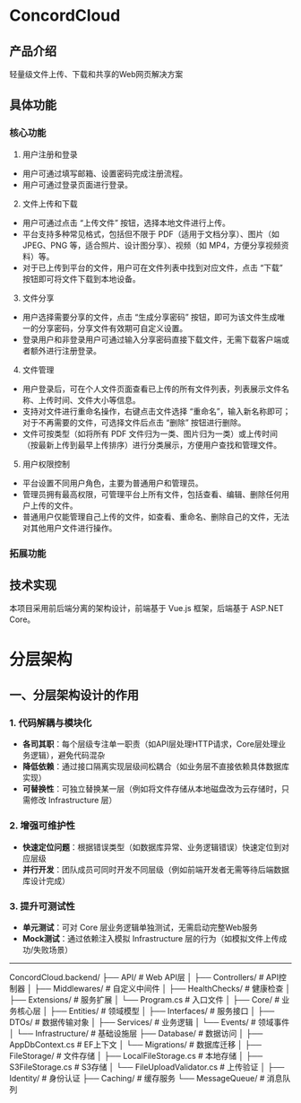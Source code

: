 # ConcordCloud

## 产品介绍
轻量级文件上传、下载和共享的Web网页解决方案

## 具体功能

### 核心功能

1. 用户注册和登录
- 用户可通过填写邮箱、设置密码完成注册流程。
- 用户可通过登录页面进行登录。
2. 文件上传和下载
- 用户可通过点击 “上传文件” 按钮，选择本地文件进行上传。
- 平台支持多种常见格式，包括但不限于 PDF（适用于文档分享）、图片（如 JPEG、PNG 等，适合照片、设计图分享）、视频（如 MP4，方便分享视频资料）等。
- 对于已上传到平台的文件，用户可在文件列表中找到对应文件，点击 “下载” 按钮即可将文件下载到本地设备。
3. 文件分享
- 用户选择需要分享的文件，点击 “生成分享密码” 按钮，即可为该文件生成唯一的分享密码，分享文件有效期可自定义设置。
- 登录用户和非登录用户可通过输入分享密码直接下载文件，无需下载客户端或者额外进行注册登录。
4. 文件管理
- 用户登录后，可在个人文件页面查看已上传的所有文件列表，列表展示文件名称、上传时间、文件大小等信息。
- 支持对文件进行重命名操作，右键点击文件选择 “重命名”，输入新名称即可；对于不再需要的文件，可选择文件后点击 “删除” 按钮进行删除。
- 文件可按类型（如将所有 PDF 文件归为一类、图片归为一类）或上传时间（按最新上传到最早上传排序）进行分类展示，方便用户查找和管理文件。
5. 用户权限控制
- 平台设置不同用户角色，主要为普通用户和管理员。
- 管理员拥有最高权限，可管理平台上所有文件，包括查看、编辑、删除任何用户上传的文件。
- 普通用户仅能管理自己上传的文件，如查看、重命名、删除自己的文件，无法对其他用户文件进行操作。

### 拓展功能

## 技术实现

本项目采用前后端分离的架构设计，前端基于 Vue.js 框架，后端基于 ASP.NET Core。


# 分层架构
## 一、分层架构设计的作用

### 1. **代码解耦与模块化**
   - **各司其职**：每个层级专注单一职责（如API层处理HTTP请求，Core层处理业务逻辑），避免代码混杂
   - **降低依赖**：通过接口隔离实现层级间松耦合（如业务层不直接依赖具体数据库实现）
   - **可替换性**：可独立替换某一层（例如将文件存储从本地磁盘改为云存储时，只需修改 Infrastructure 层）

### 2. **增强可维护性**
   - **快速定位问题**：根据错误类型（如数据库异常、业务逻辑错误）快速定位到对应层级
   - **并行开发**：团队成员可同时开发不同层级（例如前端开发者无需等待后端数据库设计完成）

### 3. **提升可测试性**
   - **单元测试**：可对 Core 层业务逻辑单独测试，无需启动完整Web服务
   - **Mock测试**：通过依赖注入模拟 Infrastructure 层的行为（如模拟文件上传成功/失败场景）

---

ConcordCloud.backend/
├── API/                           # Web API层
│   ├── Controllers/               # API控制器
│   ├── Middlewares/               # 自定义中间件
│   ├── HealthChecks/              # 健康检查
│   ├── Extensions/                # 服务扩展
│   └── Program.cs                 # 入口文件
│
├── Core/                          # 业务核心层
│   ├── Entities/                  # 领域模型
│   ├── Interfaces/                # 服务接口
│   ├── DTOs/                      # 数据传输对象
│   ├── Services/                  # 业务逻辑
│   └── Events/                    # 领域事件
│
└── Infrastructure/                # 基础设施层
    ├── Database/                  # 数据访问
    │   ├── AppDbContext.cs        # EF上下文
    │   └── Migrations/            # 数据库迁移
    │
    ├── FileStorage/               # 文件存储
    │   ├── LocalFileStorage.cs    # 本地存储
    │   ├── S3FileStorage.cs       # S3存储
    │   └── FileUploadValidator.cs # 上传验证
    │
    ├── Identity/                  # 身份认证
    ├── Caching/                   # 缓存服务
    └── MessageQueue/              # 消息队列

